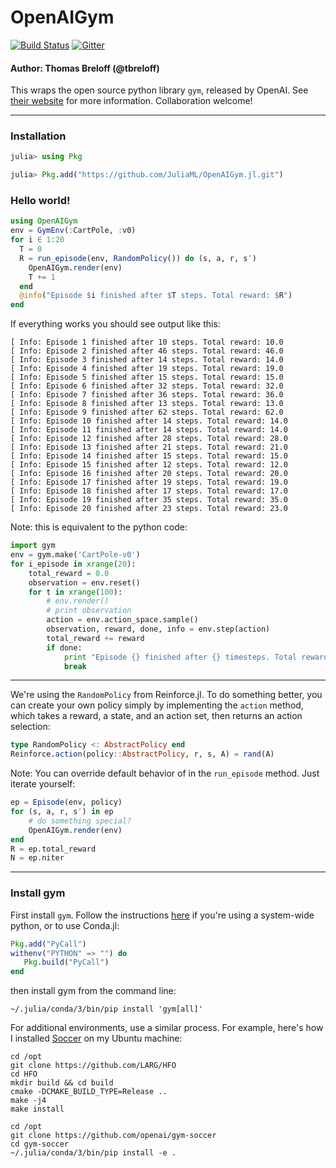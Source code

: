 # OpenAIGym

[![Build Status](https://travis-ci.org/JuliaML/OpenAIGym.jl.svg?branch=master)](https://travis-ci.org/JuliaML/OpenAIGym.jl) [![Gitter](https://badges.gitter.im/reinforcejl/Lobby.svg)](https://gitter.im/reinforcejl/Lobby?utm_source=badge&utm_medium=badge&utm_campaign=pr-badge)

#### Author: Thomas Breloff (@tbreloff)

This wraps the open source python library `gym`, released by OpenAI.
See [their website](https://gym.openai.com/) for more information.
Collaboration welcome!

---

### Installation

```julia
julia> using Pkg

julia> Pkg.add("https://github.com/JuliaML/OpenAIGym.jl.git")
```

### Hello world!

```julia
using OpenAIGym
env = GymEnv(:CartPole, :v0)
for i ∈ 1:20
  T = 0
  R = run_episode(env, RandomPolicy()) do (s, a, r, s′)
    OpenAIGym.render(env)
    T += 1
  end
  @info("Episode $i finished after $T steps. Total reward: $R")
end
```

If everything works you should see output like this:

```
[ Info: Episode 1 finished after 10 steps. Total reward: 10.0
[ Info: Episode 2 finished after 46 steps. Total reward: 46.0
[ Info: Episode 3 finished after 14 steps. Total reward: 14.0
[ Info: Episode 4 finished after 19 steps. Total reward: 19.0
[ Info: Episode 5 finished after 15 steps. Total reward: 15.0
[ Info: Episode 6 finished after 32 steps. Total reward: 32.0
[ Info: Episode 7 finished after 36 steps. Total reward: 36.0
[ Info: Episode 8 finished after 13 steps. Total reward: 13.0
[ Info: Episode 9 finished after 62 steps. Total reward: 62.0
[ Info: Episode 10 finished after 14 steps. Total reward: 14.0
[ Info: Episode 11 finished after 14 steps. Total reward: 14.0
[ Info: Episode 12 finished after 28 steps. Total reward: 28.0
[ Info: Episode 13 finished after 21 steps. Total reward: 21.0
[ Info: Episode 14 finished after 15 steps. Total reward: 15.0
[ Info: Episode 15 finished after 12 steps. Total reward: 12.0
[ Info: Episode 16 finished after 20 steps. Total reward: 20.0
[ Info: Episode 17 finished after 19 steps. Total reward: 19.0
[ Info: Episode 18 finished after 17 steps. Total reward: 17.0
[ Info: Episode 19 finished after 35 steps. Total reward: 35.0
[ Info: Episode 20 finished after 23 steps. Total reward: 23.0
```


Note: this is equivalent to the python code:

```python
import gym
env = gym.make('CartPole-v0')
for i_episode in xrange(20):
    total_reward = 0.0
    observation = env.reset()
    for t in xrange(100):
        # env.render()
        # print observation
        action = env.action_space.sample()
        observation, reward, done, info = env.step(action)
        total_reward += reward
        if done:
            print "Episode {} finished after {} timesteps. Total reward: {}".format(i_episode, t+1, total_reward)
            break
```


---

We're using the `RandomPolicy` from Reinforce.jl.  To do something better, you can create your own policy simply by implementing the `action` method, which takes a reward, a state, and an action set, then returns an action selection:

```julia
type RandomPolicy <: AbstractPolicy end
Reinforce.action(policy::AbstractPolicy, r, s, A) = rand(A)
```

Note: You can override default behavior of in the `run_episode` method.
Just iterate yourself:

```julia
ep = Episode(env, policy)
for (s, a, r, s′) in ep
    # do something special?
    OpenAIGym.render(env)
end
R = ep.total_reward
N = ep.niter
```

---

### Install gym

First install `gym`. Follow the instructions [here](https://gym.openai.com/docs) if you're using a system-wide python, or to use Conda.jl:

```julia
Pkg.add("PyCall")
withenv("PYTHON" => "") do
   Pkg.build("PyCall")
end
```

then install gym from the command line:

```
~/.julia/conda/3/bin/pip install 'gym[all]'
```

For additional environments, use a similar process.
For example, here's how I installed [Soccer](https://github.com/openai/gym-soccer) on my Ubuntu machine:

```
cd /opt
git clone https://github.com/LARG/HFO
cd HFO
mkdir build && cd build
cmake -DCMAKE_BUILD_TYPE=Release ..
make -j4
make install

cd /opt
git clone https://github.com/openai/gym-soccer
cd gym-soccer
~/.julia/conda/3/bin/pip install -e .
```
